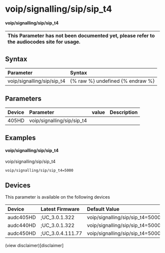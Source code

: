 ﻿---
description: voip/signalling/sip/sip_t4
search: false
---

# voip/signalling/sip/sip_t4

#### voip/signalling/sip/sip_t4


| This Parameter has not been documented yet, please refer to the audiocodes site for usage.  |
| :--- |

## Syntax
| Parameter | Syntax |
| :--- | :--- |
|voip/signalling/sip/sip_t4 | {% raw %} undefined {% endraw %} |

## Parameters
|Device|Parameter|value|Description|
|:---|:---|:---|:---|
| 405HD | voip/signalling/sip/sip_t4 |  |  |

## Examples
#### voip/signalling/sip/sip_t4

voip/signalling/sip/sip_t4

```
voip/signalling/sip/sip_t4=5000
```

## Devices
This parameter is available on the following devices

| Device | Latest Firmware | Default Value |
|:---|:---|:---|
| audc405HD | ;UC_3.0.1.322 | voip/signalling/sip/sip_t4=5000 
| audc440HD | ;UC_3.0.1.322 | voip/signalling/sip/sip_t4=5000 
| audc450HD | ;UC_3.0.4.111.77 | voip/signalling/sip/sip_t4=5000 

(view disclaimer)[disclaimer]
